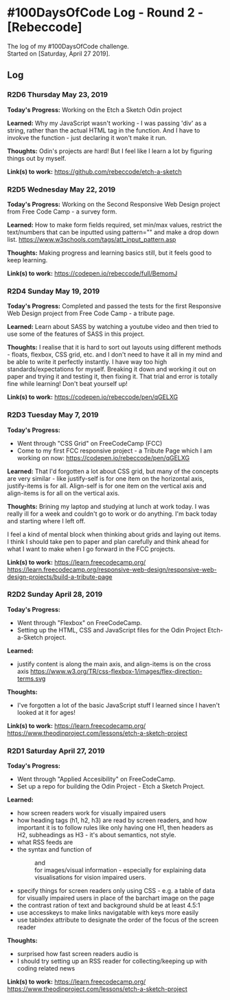 # #100DaysOfCode Log - Round 2 - [Rebeccode]

The log of my #100DaysOfCode challenge.  
Started on [Saturday, April 27 2019].

## Log

### R2D6 Thursday May 23, 2019
**Today's Progress:**
Working on the Etch a Sketch Odin project

**Learned:** 
Why my JavaScript wasn't working - I was passing 'div' as a string, rather than the actual HTML tag in the function.
And I have to invokve the function - just declaring it won't make it run.

**Thoughts:** 
Odin's projects are hard! But I feel like I learn a lot by figuring things out by myself.

**Link(s) to work:** 
https://github.com/rebeccode/etch-a-sketch


### R2D5 Wednesday May 22, 2019
**Today's Progress:**
Working on the Second Responsive Web Design project from Free Code Camp - a survey form.

**Learned:** 
How to make form fields required, set min/max values, restrict the text/numbers that can be inputted using pattern="" and make a drop down list.
https://www.w3schools.com/tags/att_input_pattern.asp

**Thoughts:** 
Making progress and learning basics still, but it feels good to keep learning.

**Link(s) to work:** 
https://codepen.io/rebeccode/full/BemomJ

### R2D4 Sunday May 19, 2019
**Today's Progress:**
Completed and passed the tests for the first Responsive Web Design project from Free Code Camp - a tribute page.

**Learned:** 
Learn about SASS by watching a youtube video and then tried to use some of the features of SASS in this project.

**Thoughts:** 
I realise that it is hard to sort out layouts using different methods - floats, flexbox, CSS grid, etc. and I don't need to have it all in my mind and be able to write it perfectly instantly. I have way too high standards/expectations for myself.
Breaking it down and working it out on paper and trying it and testing it, then fixing it. That trial and error is totally fine while learning! Don't beat yourself up!

**Link(s) to work:** 
https://codepen.io/rebeccode/pen/qGELXG


### R2D3 Tuesday May 7, 2019
**Today's Progress:**
- Went through "CSS Grid" on FreeCodeCamp (FCC)
- Come to my first FCC responsive project - a Tribute Page which I am working on now:
https://codepen.io/rebeccode/pen/qGELXG

**Learned:** 
That I'd forgotten a lot about CSS grid, but many of the concepts are very similar - like justify-self is for one item on the horizontal axis, justify-items is for all.
Align-self is for one item on the vertical axis and align-items is for all on the vertical axis.

**Thoughts:** 
Brining my laptop and studying at lunch at work today.
I was really ill for a week and couldn't go to work or do anything. I'm back today and starting where I left off.

I feel a kind of mental block when thinking about grids and laying out items. I think I should take pen to paper and plan carefully and think ahead for what I want to make when I go forward in the FCC projects.

**Link(s) to work:** 
https://learn.freecodecamp.org/
https://learn.freecodecamp.org/responsive-web-design/responsive-web-design-projects/build-a-tribute-page



### R2D2 Sunday April 28, 2019
**Today's Progress:**
- Went through "Flexbox" on FreeCodeCamp.
- Setting up the HTML, CSS and JavaScript files for the Odin Project Etch-a-Sketch project.

**Learned:** 
- justify content is along the main axis, and align-items is on the cross axis
https://www.w3.org/TR/css-flexbox-1/images/flex-direction-terms.svg

**Thoughts:** 
- I've forgotten a lot of the basic JavaScript stuff I learned since I haven't looked at it for ages!

**Link(s) to work:** 
https://learn.freecodecamp.org/
https://www.theodinproject.com/lessons/etch-a-sketch-project


### R2D1 Saturday April 27, 2019
**Today's Progress:**
- Went through "Applied Accesibility" on FreeCodeCamp.
- Set up a repo for building the Odin Project - Etch a Sketch Project.

**Learned:** 
- how screen readers work for visually impaired users
- how heading tags (h1, h2, h3) are read by screen readers, and how important it is to follow rules like only having one H1, then headers as H2, subheadings as H3 - it's about semantics, not style.
- what RSS feeds are
- the syntax and function of <figure> and <figcaption> for images/visual information - especially for explaining data visualisations for vision impaired users.
- specify things for screen readers only using CSS - e.g. a table of data for visually impaired users in place of the barchart image on the page
- the contrast ration of text and background shuld be at least 4.5:1
- use accesskeys to make links navigatable with keys more easily
- use tabindex attribute to designate the order of the focus of the screen reader

**Thoughts:** 
- surprised how fast screen readers audio is
- I should try setting up an RSS reader for collecting/keeping up with coding related news

**Link(s) to work:** 
https://learn.freecodecamp.org/
https://www.theodinproject.com/lessons/etch-a-sketch-project
